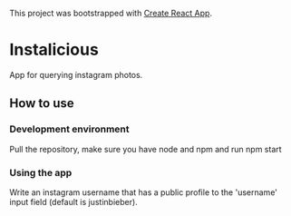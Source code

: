 This project was bootstrapped with [Create React App](https://github.com/facebookincubator/create-react-app).

# Instalicious

App for querying instagram photos.

## How to use

### Development environment

Pull the repository, make sure you have node and npm and run
npm start

### Using the app
Write an instagram username that has a public profile to the 'username' input field (default is justinbieber).